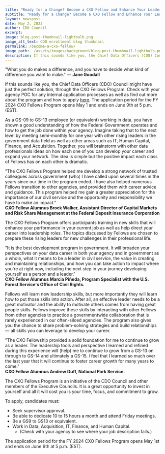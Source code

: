 ```yaml
---
title: "Ready for a Change? Become a CXO Fellow and Enhance Your Leadership in Data"
subtitle: "Ready for a Change? Become a CXO Fellow and Enhance Your Leadership in Data"
layout: newspost
date: May 2, 2023
author: CDO Council
excerpt:
image: blog-post-thumbnail-lightbulb.png
image_alt_text: CDO enrollment blog thumbnail
permalink: /become-a-cxo-fellow/
image_path:  /assets/images/background/blog-post-thumbnail-lightbulb.png
description: If this sounds like you, the Chief Data Officers (CDO) Council might have just the perfect solution, through the CXO Fellows Program.
---
```


<p class="cxo-quote">"What you do makes a difference, and you have to decide what kind of difference you want to make." &mdash; <b>Jane Goodall</b></p>

If this sounds like you, the Chief Data Officers (CDO) Council might have just the perfect solution, through the CXO Fellows Program. Check with your agency POC for any internal application processes as well as find out more about the program and how to apply <a href="https://www.cfo.gov/cxo-fellows/" aria-label="Link for more information about the program and how to apply">here</a>. The application period for the FY 2024 CXO Fellows Program opens May 1 and ends on June 9th at 5 p.m. (EST). 

As a GS-09 to GS-13 employee (or equivalent) working in data, you have shown a good understanding of how the Federal Government operates and how to get the job done within your agency. Imagine taking that to the next level by meeting semi-monthly for one year with other rising leaders in the government data field as well as other areas such as IT, Human Capital, Finance, and Acquisition. Together, you will brainstorm with other data professionals ideas on how each one of you can develop your career and expand your network. The idea is simple but the positive impact each class of Fellows has on each other is dramatic. 

<div>
<div class="cxo-quote">"The CXO Fellows Program helped me develop a strong network of trusted colleagues  across government (who) I have called upon several times in the years since our time in the program ended. I have also helped numerous Fellows transition to other agencies,  and provided them with career advice and guidance. This program helped me gain a  greater appreciation for the importance of our civil service and the opportunity and  responsibility we have to make an impact."</div>
<b>CXO Fellow Alumnus Brock Walker, Assistant Director of Capital Markets and Risk Share  Management at the Federal Deposit Insurance Corporation</b>
</div>

The CXO Fellows Program offers participants training in new skills that will enhance your performance in your current job as well as help direct your career into leadership roles. The topics discussed by Fellows are chosen to prepare these rising leaders for new challenges in their professional life. 

<div>
<div class="cxo-quote">"It is the best development program in government. It will broaden your perspectives on your data career in both your agency and in government as a whole, what it means to be a leader in civil service, the value in creating and maintaining relationships, and how you can take action to impact where you're at right now, including the next step in your journey developing yourself as a person and a leader."</div>
<b>CXO Fellow Alumnus Marcia Piñeda, Program Specialist with the U.S. Forest Service's Office of Civil Rights.</b>
</div>

Fellows will learn new leadership skills, but more importantly they will learn how to put those skills into action. After all, an effective leader needs to be a great motivator and the ability to motivate others comes from having great people skills. Fellows improve these skills by interacting with other Fellows from other agencies to practice a governmentwide collaboration that is rarely experienced in our often-siloed agencies. The program also gives you the chance to share problem-solving strategies and build relationships &mdash; all skills you can leverage to develop your career. 

<div>
<div class="cxo-quote">"The CXO Fellowship provided a solid foundation for me to continue to grow as a leader. The leadership tools and perspective I learned and refined during this experience will (help) me to continue to grow from a GS-13 on through to GS-14 and ultimately a GS-15. I feel that I learned so much over the last year that it will continue to foster career growth for many years to come."</div>
<b>CXO Fellow Alumnus Andrew Duff, National Park Service.</b>
</div>

The CXO Fellows Program is an initiative of the CDO Council and other members of the Executive Councils. It is a great opportunity to invest in yourself and all it will cost you is your time, focus, and commitment to grow. 

To apply, candidates must: 

- Seek supervisor approval. 
- Be able to dedicate 10 to 15 hours a month and attend Friday meetings. 
- Be a GS9 to GS13 or equivalent. 
- Work in Data, Acquisition, IT, Finance, and Human Capital. 
    - (Check with your agency to see where your job description falls.) 

The application period for the FY 2024 CXO Fellows Program opens May 1st and ends on June 9th at 5 p.m. (EST).